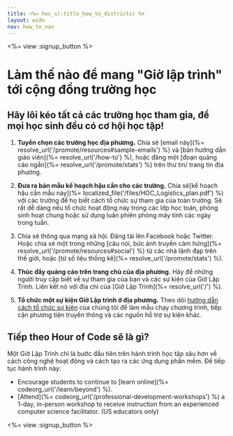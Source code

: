```yaml
---
title: <%= hoc_s(:title_how_to_districts) %>
layout: wide
nav: how_to_nav
---
```

<%= view :signup_button %>

# Làm thế nào để mang "Giờ lập trình" tới cộng đồng trường học

## Hãy lôi kéo tất cả các trường học tham gia, để mọi học sinh đều có cơ hội học tập!

1. **Tuyển chọn các trường học địa phương.** Chia sẻ [email này](%= resolve_url('/promote/resources#sample-emails') %) và [bản hướng dẫn giáo viên](%= resolve_url('/how-to') %), hoặc đăng một [đoạn quảng cáo ngắn](%= resolve_url('/promote/stats') %) trên thư tin/ trang tin địa phương.

2. **Đưa ra bản mẫu kế hoạch hậu cần cho các trường.** Chia sẻ[kế hoạch hậu cần mẫu này](%= localized_file('/files/HOC_Logistics_plan.pdf') %) với các trường để họ biết cách tổ chức sự tham gia của toàn trường. Sẽ rất dễ dàng nếu tổ chức hoạt động này trong các lớp học toán, phòng sinh hoạt chung hoặc sử dụng luân phiên phòng máy tính các ngày trong tuần.

3. Chia sẻ thông qua mạng xã hội. Đăng tải lên Facebook hoặc Twitter. Hoặc chia sẻ một trong những [câu nói, bức ảnh truyền cảm hứng](%= resolve_url('/promote/resources#social') %) từ các nhà lãnh đạp trên thế giới, hoặc [từ số liệu thống kê](%= resolve_url('/promote/stats') %).

4. **Thúc đẩy quảng cáo trên trang chủ của địa phương.** Hãy để những người truy cập biết về sự tham gia của bạn và các sự kiện của Giờ Lập Trình. Liên kết nó với địa chỉ của [Giờ Lập Trình](%= resolve_url('/') %).

5. **Tổ chức một sự kiện Giờ Lập trình ở địa phương.** Theo dõi [hướng dẫn cách tổ chức sự kiện](<%= hoc_uri('/resources/how-to-event') %>) của chúng tôi để làm mẫu chạy chương trình, tiếp cận phương tiện truyền thông và các nguồn hỗ trợ sự kiện khác.

## Tiếp theo Hour of Code sẽ là gì?

Một Giờ Lập Trình chỉ là bước đầu tiên trên hành trình học tập sâu hơn về cách công nghệ hoạt động và cách tạo ra các ứng dụng phần mềm. Để tiếp tục hành trình này:

- Encourage students to continue to [learn online](%= codeorg_url('/learn/beyond') %).
- [Attend](%= codeorg_url('/professional-development-workshops') %) a 1-day, in-person workshop to receive instruction from an experienced computer science facilitator. (US educators only)

<%= view :signup_button %>
